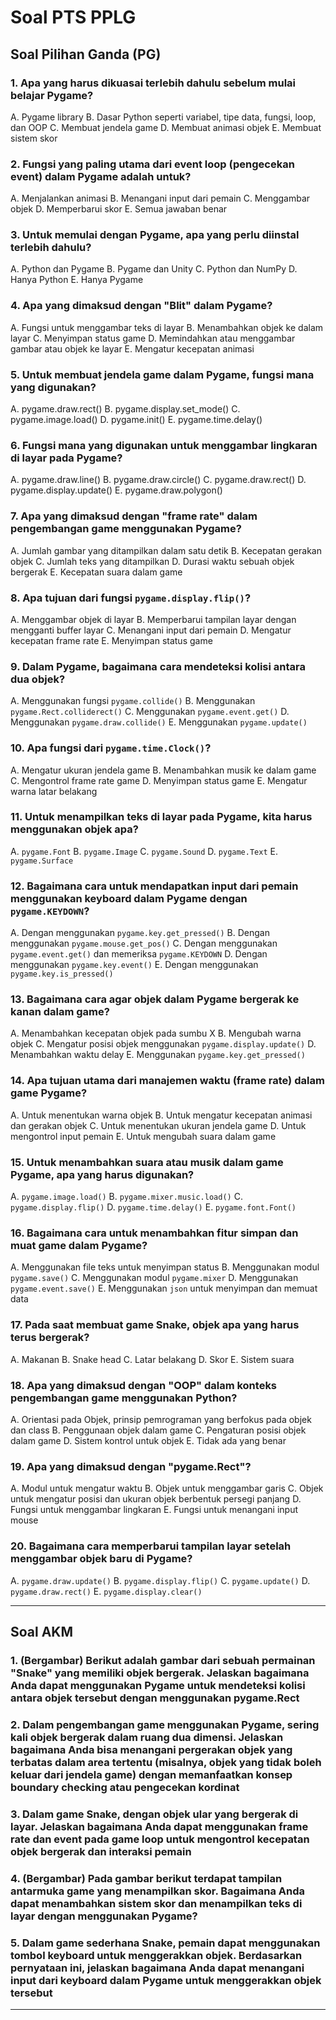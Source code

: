 # **Soal PTS PPLG**

## **Soal Pilihan Ganda (PG)**

### 1. Apa yang harus dikuasai terlebih dahulu sebelum mulai belajar Pygame?

A. Pygame library
B. Dasar Python seperti variabel, tipe data, fungsi, loop, dan OOP
C. Membuat jendela game
D. Membuat animasi objek
E. Membuat sistem skor

### 2. Fungsi yang paling utama dari event loop (pengecekan event) dalam Pygame adalah untuk?

A. Menjalankan animasi
B. Menangani input dari pemain
C. Menggambar objek
D. Memperbarui skor
E. Semua jawaban benar

### 3. Untuk memulai dengan Pygame, apa yang perlu diinstal terlebih dahulu?

A. Python dan Pygame
B. Pygame dan Unity
C. Python dan NumPy
D. Hanya Python
E. Hanya Pygame

### 4. Apa yang dimaksud dengan "Blit" dalam Pygame?

A. Fungsi untuk menggambar teks di layar
B. Menambahkan objek ke dalam layar
C. Menyimpan status game
D. Memindahkan atau menggambar gambar atau objek ke layar
E. Mengatur kecepatan animasi

### 5. Untuk membuat jendela game dalam Pygame, fungsi mana yang digunakan?

A. pygame.draw.rect()
B. pygame.display.set_mode()
C. pygame.image.load()
D. pygame.init()
E. pygame.time.delay()

### 6. Fungsi mana yang digunakan untuk menggambar lingkaran di layar pada Pygame?

A. pygame.draw.line()
B. pygame.draw.circle()
C. pygame.draw.rect()
D. pygame.display.update()
E. pygame.draw.polygon()

### 7. Apa yang dimaksud dengan "frame rate" dalam pengembangan game menggunakan Pygame?

A. Jumlah gambar yang ditampilkan dalam satu detik
B. Kecepatan gerakan objek
C. Jumlah teks yang ditampilkan
D. Durasi waktu sebuah objek bergerak
E. Kecepatan suara dalam game

### 8. Apa tujuan dari fungsi `pygame.display.flip()`?

A. Menggambar objek di layar
B. Memperbarui tampilan layar dengan mengganti buffer layar
C. Menangani input dari pemain
D. Mengatur kecepatan frame rate
E. Menyimpan status game

### 9. Dalam Pygame, bagaimana cara mendeteksi kolisi antara dua objek?

A. Menggunakan fungsi `pygame.collide()`
B. Menggunakan `pygame.Rect.colliderect()`
C. Menggunakan `pygame.event.get()`
D. Menggunakan `pygame.draw.collide()`
E. Menggunakan `pygame.update()`

### 10. Apa fungsi dari `pygame.time.Clock()`?

A. Mengatur ukuran jendela game
B. Menambahkan musik ke dalam game
C. Mengontrol frame rate game
D. Menyimpan status game
E. Mengatur warna latar belakang

### 11. Untuk menampilkan teks di layar pada Pygame, kita harus menggunakan objek apa?

A. `pygame.Font`
B. `pygame.Image`
C. `pygame.Sound`
D. `pygame.Text`
E. `pygame.Surface`

### 12. Bagaimana cara untuk mendapatkan input dari pemain menggunakan keyboard dalam Pygame dengan **`pygame.KEYDOWN`**?

A. Dengan menggunakan `pygame.key.get_pressed()`
B. Dengan menggunakan `pygame.mouse.get_pos()`
C. Dengan menggunakan `pygame.event.get()` dan memeriksa `pygame.KEYDOWN`
D. Dengan menggunakan `pygame.key.event()`
E. Dengan menggunakan `pygame.key.is_pressed()`

### 13. Bagaimana cara agar objek dalam Pygame bergerak ke kanan dalam game?

A. Menambahkan kecepatan objek pada sumbu X
B. Mengubah warna objek
C. Mengatur posisi objek menggunakan `pygame.display.update()`
D. Menambahkan waktu delay
E. Menggunakan `pygame.key.get_pressed()`

### 14. Apa tujuan utama dari manajemen waktu (frame rate) dalam game Pygame?

A. Untuk menentukan warna objek
B. Untuk mengatur kecepatan animasi dan gerakan objek
C. Untuk menentukan ukuran jendela game
D. Untuk mengontrol input pemain
E. Untuk mengubah suara dalam game

### 15. Untuk menambahkan suara atau musik dalam game Pygame, apa yang harus digunakan?

A. `pygame.image.load()`
B. `pygame.mixer.music.load()`
C. `pygame.display.flip()`
D. `pygame.time.delay()`
E. `pygame.font.Font()`

### 16. Bagaimana cara untuk menambahkan fitur simpan dan muat game dalam Pygame?

A. Menggunakan file teks untuk menyimpan status
B. Menggunakan modul `pygame.save()`
C. Menggunakan modul `pygame.mixer`
D. Menggunakan `pygame.event.save()`
E. Menggunakan `json` untuk menyimpan dan memuat data

### 17. Pada saat membuat game Snake, objek apa yang harus terus bergerak?

A. Makanan
B. Snake head
C. Latar belakang
D. Skor
E. Sistem suara

### 18. Apa yang dimaksud dengan **"OOP"** dalam konteks pengembangan game menggunakan Python?

A. Orientasi pada Objek, prinsip pemrograman yang berfokus pada objek dan class
B. Penggunaan objek dalam game
C. Pengaturan posisi objek dalam game
D. Sistem kontrol untuk objek
E. Tidak ada yang benar

### 19. Apa yang dimaksud dengan **"pygame.Rect"**?

A. Modul untuk mengatur waktu
B. Objek untuk menggambar garis
C. Objek untuk mengatur posisi dan ukuran objek berbentuk persegi panjang
D. Fungsi untuk menggambar lingkaran
E. Fungsi untuk menangani input mouse

### 20. Bagaimana cara memperbarui tampilan layar setelah menggambar objek baru di Pygame?

A. `pygame.draw.update()`
B. `pygame.display.flip()`
C. `pygame.update()`
D. `pygame.draw.rect()`
E. `pygame.display.clear()`

---

## **Soal AKM**

### 1. (Bergambar) Berikut adalah gambar dari sebuah permainan "Snake" yang memiliki objek bergerak. Jelaskan bagaimana Anda dapat menggunakan Pygame untuk mendeteksi kolisi antara objek tersebut dengan menggunakan **pygame.Rect**

### 2. Dalam pengembangan game menggunakan Pygame, sering kali objek bergerak dalam ruang dua dimensi. Jelaskan bagaimana Anda bisa menangani pergerakan objek yang terbatas dalam area tertentu (misalnya, objek yang tidak boleh keluar dari jendela game) dengan memanfaatkan konsep boundary checking atau pengecekan kordinat

### 3. Dalam game Snake, dengan objek ular yang bergerak di layar. Jelaskan bagaimana Anda dapat menggunakan **frame rate** dan **event pada game loop** untuk mengontrol kecepatan objek bergerak dan interaksi pemain

### 4. (Bergambar) Pada gambar berikut terdapat tampilan antarmuka game yang menampilkan skor. Bagaimana Anda dapat menambahkan sistem skor dan menampilkan teks di layar dengan menggunakan Pygame?

### 5. Dalam game sederhana Snake, pemain dapat menggunakan tombol keyboard untuk menggerakkan objek. Berdasarkan pernyataan ini, jelaskan bagaimana Anda dapat menangani input dari keyboard dalam Pygame untuk menggerakkan objek tersebut

---
